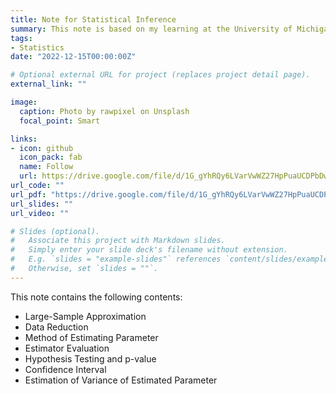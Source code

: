 ```yaml
---
title: Note for Statistical Inference
summary: This note is based on my learning at the University of Michigan. Stats 511. Thanks a lot to Professor Xuming He's excellent teaching!
tags:
- Statistics
date: "2022-12-15T00:00:00Z"

# Optional external URL for project (replaces project detail page).
external_link: ""

image:
  caption: Photo by rawpixel on Unsplash
  focal_point: Smart

links:
- icon: github
  icon_pack: fab
  name: Follow
  url: https://drive.google.com/file/d/1G_gYhRQy6LVarVwWZ27HpPuaUCDPbDwn/view?usp=sharing
url_code: ""
url_pdf: "https://drive.google.com/file/d/1G_gYhRQy6LVarVwWZ27HpPuaUCDPbDwn/view?usp=sharing"
url_slides: ""
url_video: ""

# Slides (optional).
#   Associate this project with Markdown slides.
#   Simply enter your slide deck's filename without extension.
#   E.g. `slides = "example-slides"` references `content/slides/example-slides.md`.
#   Otherwise, set `slides = ""`.
---
```


This note contains the following contents: 
  * Large-Sample Approximation
  * Data Reduction
  * Method of Estimating Parameter
  * Estimator Evaluation
  * Hypothesis Testing and p-value
  * Confidence Interval
  * Estimation of Variance of Estimated Parameter
